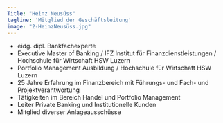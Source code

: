```yaml
---
Title: "Heinz Neusüss"
tagline: 'Mitglied der Geschäftsleitung'
image: "2-HeinzNeusüss.jpg"
---
```


- eidg. dipl. Bankfachexperte
- Executive Master of Banking / IFZ Institut für Finanzdienstleistungen / Hochschule für Wirtschaft HSW Luzern
- Portfolio Management Ausbildung / Hochschule für Wirtschaft HSW Luzern
- 25 Jahre Erfahrung im Finanzbereich mit Führungs- und Fach- und Projektverantwortung
- Tätigkeiten im Bereich Handel und Portfolio Management 
- Leiter Private Banking und Institutionelle Kunden
- Mitglied diverser Anlageausschüsse